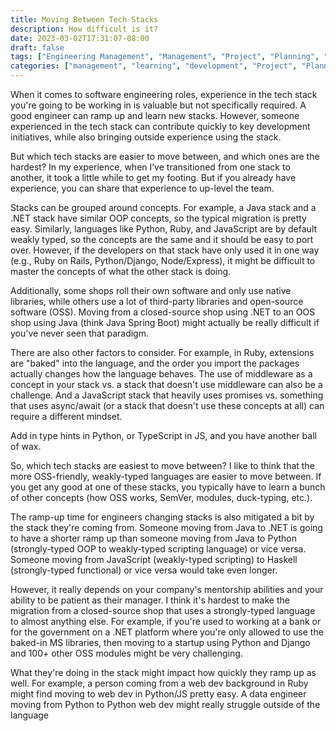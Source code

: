 ```yaml
---
title: Moving Between Tech Stacks
description: How difficult is it?
date: 2023-03-02T17:31:07-08:00
draft: false
tags: ["Engineering Management", "Management", "Project", "Planning", "Tech Debt", "Technical Excellence"]
categories: ["management", "learning", "development", "Project", "Planning", "Performance"]
---
```


When it comes to software engineering roles, experience in the tech stack you're going to be working in is valuable but not specifically required. A good engineer can ramp up and learn new stacks. However, someone experienced in the tech stack can contribute quickly to key development initiatives, while also bringing outside experience using the stack.

But which tech stacks are easier to move between, and which ones are the hardest? In my experience, when I’ve transitioned from one stack to another, it took a little while to get my footing. But if you already have experience, you can share that experience to up-level the team.

Stacks can be grouped around concepts. For example, a Java stack and a .NET stack have similar OOP concepts, so the typical migration is pretty easy. Similarly, languages like Python, Ruby, and JavaScript are by default weakly typed, so the concepts are the same and it should be easy to port over. However, if the developers on that stack have only used it in one way (e.g., Ruby on Rails, Python/Django, Node/Express), it might be difficult to master the concepts of what the other stack is doing.

Additionally, some shops roll their own software and only use native libraries, while others use a lot of third-party libraries and open-source software (OSS). Moving from a closed-source shop using .NET to an OOS shop using Java (think Java Spring Boot) might actually be really difficult if you've never seen that paradigm.

There are also other factors to consider. For example, in Ruby, extensions are "baked" into the language, and the order you import the packages actually changes how the language behaves. The use of middleware as a concept in your stack vs. a stack that doesn't use middleware can also be a challenge. And a JavaScript stack that heavily uses promises vs. something that uses async/await (or a stack that doesn't use these concepts at all) can require a different mindset.

Add in type hints in Python, or TypeScript in JS, and you have another ball of wax.

So, which tech stacks are easiest to move between? I like to think that the more OSS-friendly, weakly-typed languages are easier to move between. If you get any good at one of these stacks, you typically have to learn a bunch of other concepts (how OSS works, SemVer, modules, duck-typing, etc.).

The ramp-up time for engineers changing stacks is also mitigated a bit by the stack they're coming from. Someone moving from Java to .NET is going to have a shorter ramp up than someone moving from Java to Python (strongly-typed OOP to weakly-typed scripting language) or vice versa. Someone moving from JavaScript (weakly-typed scripting) to Haskell (strongly-typed functional) or vice versa would take even longer.

However, it really depends on your company's mentorship abilities and your ability to be patient as their manager. I think it's hardest to make the migration from a closed-source shop that uses a strongly-typed language to almost anything else. For example, if you're used to working at a bank or for the government on a .NET platform where you're only allowed to use the baked-in MS libraries, then moving to a startup using Python and Django and 100+ other OSS modules might be very challenging.

What they're doing in the stack might impact how quickly they ramp up as well. For example, a person coming from a web dev background in Ruby might find moving to web dev in Python/JS pretty easy. A data engineer moving from Python to Python web dev might really struggle outside of the language
